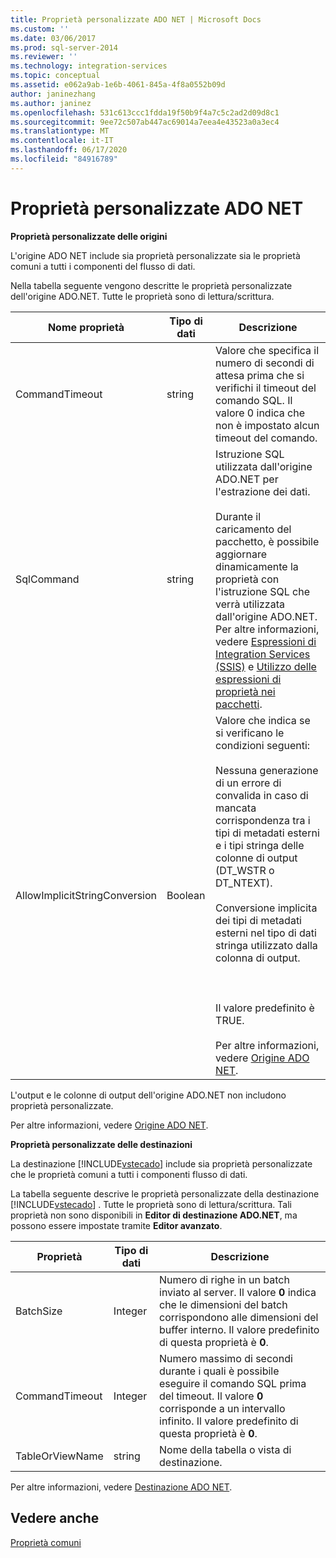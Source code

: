 ```yaml
---
title: Proprietà personalizzate ADO NET | Microsoft Docs
ms.custom: ''
ms.date: 03/06/2017
ms.prod: sql-server-2014
ms.reviewer: ''
ms.technology: integration-services
ms.topic: conceptual
ms.assetid: e062a9ab-1e6b-4061-845a-4f8a0552b09d
author: janinezhang
ms.author: janinez
ms.openlocfilehash: 531c613ccc1fdda19f50b9f4a7c5c2ad2d09d8c1
ms.sourcegitcommit: 9ee72c507ab447ac69014a7eea4e43523a0a3ec4
ms.translationtype: MT
ms.contentlocale: it-IT
ms.lasthandoff: 06/17/2020
ms.locfileid: "84916789"
---
```

# <a name="ado-net-custom-properties"></a>Proprietà personalizzate ADO NET
  **Proprietà personalizzate delle origini**  
  
 L'origine ADO NET include sia proprietà personalizzate sia le proprietà comuni a tutti i componenti del flusso di dati.  
  
 Nella tabella seguente vengono descritte le proprietà personalizzate dell'origine ADO.NET. Tutte le proprietà sono di lettura/scrittura.  
  
|Nome proprietà|Tipo di dati|Descrizione|  
|-------------------|---------------|-----------------|  
|CommandTimeout|string|Valore che specifica il numero di secondi di attesa prima che si verifichi il timeout del comando SQL. Il valore 0 indica che non è impostato alcun timeout del comando.|  
|SqlCommand|string|Istruzione SQL utilizzata dall'origine ADO.NET per l'estrazione dei dati.<br /><br /> Durante il caricamento del pacchetto, è possibile aggiornare dinamicamente la proprietà con l'istruzione SQL che verrà utilizzata dall'origine ADO.NET. Per altre informazioni, vedere [Espressioni di Integration Services &#40;SSIS&#41;](../expressions/integration-services-ssis-expressions.md) e [Utilizzo delle espressioni di proprietà nei pacchetti](../expressions/use-property-expressions-in-packages.md).|  
|AllowImplicitStringConversion|Boolean|Valore che indica se si verificano le condizioni seguenti:<br /><br /> Nessuna generazione di un errore di convalida in caso di mancata corrispondenza tra i tipi di metadati esterni e i tipi stringa delle colonne di output (DT_WSTR o DT_NTEXT).<br /><br /> Conversione implicita dei tipi di metadati esterni nel tipo di dati stringa utilizzato dalla colonna di output.<br /><br /> <br /><br /> Il valore predefinito è TRUE.<br /><br /> Per altre informazioni, vedere [Origine ADO NET](ado-net-source.md).|  
  
 L'output e le colonne di output dell'origine ADO.NET non includono proprietà personalizzate.  
  
 Per altre informazioni, vedere [Origine ADO NET](ado-net-source.md).  
  
 **Proprietà personalizzate delle destinazioni**  
  
 La destinazione [!INCLUDE[vstecado](../../includes/vstecado-md.md)] include sia proprietà personalizzate che le proprietà comuni a tutti i componenti flusso di dati.  
  
 La tabella seguente descrive le proprietà personalizzate della destinazione [!INCLUDE[vstecado](../../includes/vstecado-md.md)] . Tutte le proprietà sono di lettura/scrittura. Tali proprietà non sono disponibili in **Editor di destinazione ADO.NET**, ma possono essere impostate tramite **Editor avanzato**.  
  
|Proprietà|Tipo di dati|Descrizione|  
|--------------|---------------|-----------------|  
|BatchSize|Integer|Numero di righe in un batch inviato al server. Il valore **0** indica che le dimensioni del batch corrispondono alle dimensioni del buffer interno. Il valore predefinito di questa proprietà è **0**.|  
|CommandTimeout|Integer|Numero massimo di secondi durante i quali è possibile eseguire il comando SQL prima del timeout. Il valore **0** corrisponde a un intervallo infinito. Il valore predefinito di questa proprietà è **0**.|  
|TableOrViewName|string|Nome della tabella o vista di destinazione.|  
  
 Per altre informazioni, vedere [Destinazione ADO NET](ado-net-destination.md).  
  
## <a name="see-also"></a>Vedere anche  
 [Proprietà comuni](../common-properties.md)  
  
  
